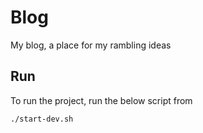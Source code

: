 # Blog

My blog, a place for my rambling ideas

## Run

To run the project, run the below script from

```
./start-dev.sh
```
